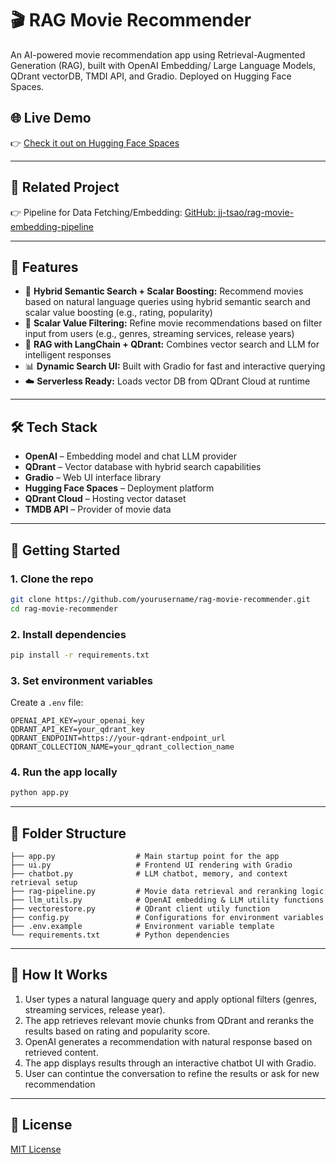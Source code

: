 # 🎬 RAG Movie Recommender

An AI-powered movie recommendation app using Retrieval-Augmented Generation (RAG), built with OpenAI Embedding/ Large Language Models, QDrant vectorDB, TMDI API, and Gradio. Deployed on Hugging Face Spaces.

## 🌐 Live Demo

👉 [Check it out on Hugging Face Spaces](https://huggingface.co/spaces/yourusername/movie-recommender)

---

## 🔗 Related Project

👉 Pipeline for Data Fetching/Embedding: [GitHub: jj-tsao/rag-movie-embedding-pipeline](https://github.com/jj-tsao/rag-movie-embedding-pipeline)

---
## 📌 Features

- 🎯 **Hybrid Semantic Search + Scalar Boosting:** Recommend movies based on natural language queries using hybrid semantic search and scalar value boosting (e.g., rating, popularity)
- 🔎 **Scalar Value Filtering:** Refine movie recommendations based on filter input from users (e.g., genres, streaming services, release years)
- 🧠 **RAG with LangChain + QDrant:** Combines vector search and LLM for intelligent responses
- 📊 **Dynamic Search UI:** Built with Gradio for fast and interactive querying
- ☁️ **Serverless Ready:** Loads vector DB from QDrant Cloud at runtime

---

## 🛠️ Tech Stack

- **OpenAI** – Embedding model and chat LLM provider
- **QDrant** – Vector database with hybrid search capabilities
- **Gradio** – Web UI interface library
- **Hugging Face Spaces** – Deployment platform
- **QDrant Cloud** – Hosting vector dataset
- **TMDB API** – Provider of movie data

---

## 🚀 Getting Started

### 1. Clone the repo

```bash
git clone https://github.com/yourusername/rag-movie-recommender.git
cd rag-movie-recommender
```

### 2. Install dependencies

```bash
pip install -r requirements.txt
```

### 3. Set environment variables

Create a `.env` file:
```
OPENAI_API_KEY=your_openai_key
QDRANT_API_KEY=your_qdrant_key
QDRANT_ENDPOINT=https://your-qdrant-endpoint_url
QDRANT_COLLECTION_NAME=your_qdrant_collection_name
```

### 4. Run the app locally

```bash
python app.py
```

---

## 📂 Folder Structure

```
├── app.py                  # Main startup point for the app
├── ui.py                   # Frontend UI rendering with Gradio
├── chatbot.py              # LLM chatbot, memory, and context retrieval setup
├── rag-pipeline.py         # Movie data retrieval and reranking logic
├── llm_utils.py            # OpenAI embedding & LLM utility functions
├── vectorestore.py         # QDrant client utily function
├── config.py               # Configurations for environment variables
├── .env.example            # Environment variable template
└── requirements.txt        # Python dependencies
```

---

## 🧠 How It Works

1. User types a natural language query and apply optional filters (genres, streaming services, release year).
2. The app retrieves relevant movie chunks from QDrant and reranks the results based on rating and popularity score.
3. OpenAI generates a recommendation with natural response based on retrieved content.
4. The app displays results through an interactive chatbot UI with Gradio.
5. User can contintue the conversation to refine the results or ask for new recommendation

---

## 📄 License

[MIT License](LICENSE)
